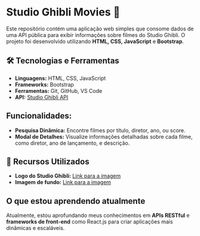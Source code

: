 # Studio Ghibli Movies 🎥

Este repositório contém uma aplicação web simples que consome dados de uma API pública para exibir informações sobre filmes do Studio Ghibli. O projeto foi desenvolvido utilizando **HTML, CSS, JavaScript** e **Bootstrap**.

## 🛠️ Tecnologias e Ferramentas
- **Linguagens:** HTML, CSS, JavaScript
- **Frameworks:** Bootstrap
- **Ferramentas:** Git, GitHub, VS Code
- **API:** [Studio Ghibli API](https://ghibliapi.vercel.app/)

##  Funcionalidades:
- **Pesquisa Dinâmica:** Encontre filmes por título, diretor, ano, ou score.
- **Modal de Detalhes:** Visualize informações detalhadas sobre cada filme, como diretor, ano de lançamento, e descrição.

## 🎨 Recursos Utilizados
- **Logo do Studio Ghibli:** [Link para a imagem](https://cdn.worldvectorlogo.com/logos/studio-ghibli-logo.svg)
- **Imagem de fundo:** [Link para a imagem](https://images8.alphacoders.com/135/thumb-1920-1354012.png)

##  O que estou aprendendo atualmente
Atualmente, estou aprofundando meus conhecimentos em **APIs RESTful** e **frameworks de front-end** como React.js para criar aplicações mais dinâmicas e escaláveis.
